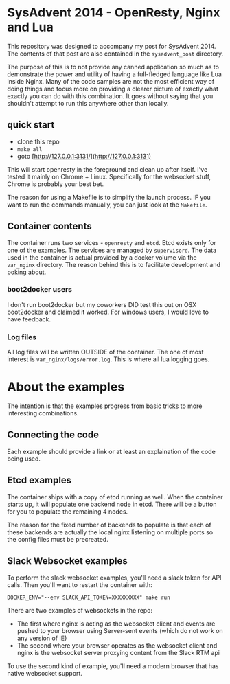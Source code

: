 # SysAdvent 2014 - OpenResty, Nginx and Lua

This repository was designed to accompany my post for SysAdvent 2014. The contents of that post are also contained in the `sysadvent_post` directory.

The purpose of this is to not provide any canned application so much as to demonstrate the power and utility of having a full-fledged language like Lua inside Nginx. Many of the code samples are not the most efficient way of doing things and focus more on providing a clearer picture of exactly what exactly you can do with this combination. It goes without saying that you shouldn't attempt to run this anywhere other than locally.

## quick start
- clone this repo
- `make all`
- goto [http://127.0.0.1:3131/](http://127.0.0.1:3131)

This will start openresty in the foreground and clean up after itself. I've tested it mainly on Chrome + Linux. Specifically for the websocket stuff, Chrome is probably your best bet.

The reason for using a Makefile is to simplify the launch process. IF you want to run the commands manually, you can just look at the `Makefile`.

## Container contents
The container runs two services - `openresty` and `etcd`. Etcd exists only for one of the examples. The services are managed by `supervisord`.
The data used in the container is actual provided by a docker volume via the `var_nginx` directory. The reason behind this is to facilitate development and poking about.

### boot2docker users
I don't run boot2docker but my coworkers DID test this out on OSX boot2docker and claimed it worked. For windows users, I would love to have feedback.

### Log files
All log files will be written OUTSIDE of the container. The one of most interest is `var_nginx/logs/error.log`. This is where all lua logging goes.

# About the examples
The intention is that the examples progress from basic tricks to more interesting combinations.

## Connecting the code
Each example should provide a link or at least an explaination of the code being used.

## Etcd examples
The container ships with a copy of etcd running as well. When the container starts up, it will populate one backend node in etcd. There will be a button for you to populate the remaining 4 nodes.

The reason for the fixed number of backends to populate is that each of these backends are actually the local nginx listening on multiple ports so the config files must be precreated.

## Slack Websocket examples
To perform the slack websocket examples, you'll need a slack token for API calls. Then you'll want to restart the container with:

`DOCKER_ENV="--env SLACK_API_TOKEN=XXXXXXXXX" make run`

There are two examples of websockets in the repo:
- The first where nginx is acting as the websocket client and events are pushed to your browser using Server-sent events (which do not work on any version of IE)
- The second where your browser operates as the websocket client and nginx is the websocket server proxying content from the Slack RTM api

To use the second kind of example, you'll need a modern browser that has native websocket support.
